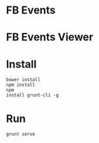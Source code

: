 # FB Events
FB Events Viewer
=======

# Install
<code>bower install</code><br>
<code>npm install</code><br>
<code>npm install grunt-cli -g</code>
# Run
<code>grunt serve</code>
